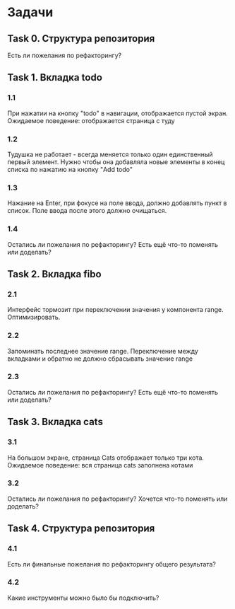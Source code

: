 # Задачи

## Task 0. Структура репозитория

Есть ли пожелания по рефакторингу?

## Task 1. Вкладка todo

### 1.1
При нажатии на кнопку "todo" в навигации, отображается пустой экран.
Ожидаемое поведение: отображается страница с туду

### 1.2
Тудушка не работает - всегда меняется только один единственный первый элемент.
Нужно чтобы она добавляла новые элементы в конец списка по нажатию на кнопку "Add todo" 

### 1.3
Нажание на Enter, при фокусе на поле ввода, должно добавлять пункт в список.
Поле ввода после этого должно очищаться.

### 1.4
Остались ли пожелания по рефакторингу? Есть ещё что-то поменять или доделать?

## Task 2. Вкладка fibo

### 2.1
Интерфейс тормозит при переключении значения у компонента range. Оптимизировать.

### 2.2
Запоминать последнее значение range.
Переключение между вкладками и обратно не должно сбрасывать значение range

### 2.3
Остались ли пожелания по рефакторингу? Есть ещё что-то поменять или доделать?

## Task 3. Вкладка cats

### 3.1
На большом экране, страница Cats отображает только три кота.
Ожидаемое поведение: вся страница cats заполнена котами

### 3.2
Остались ли пожелания по рефакторингу? Хочется что-то поменять или доделать?

## Task 4. Структура репозитория

### 4.1
Есть ли финальные пожелания по рефакторингу общего результата?

### 4.2
Какие инструменты можно было бы подключить?
